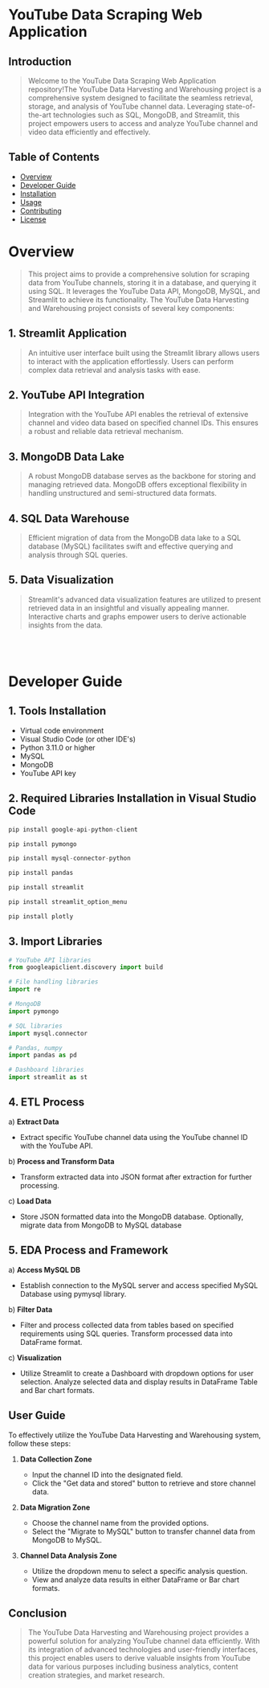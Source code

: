 # YouTube Data Scraping Web Application

## Introduction

>Welcome to the YouTube Data Scraping Web Application repository!The YouTube Data Harvesting and Warehousing project is a comprehensive system designed to facilitate the seamless retrieval, storage, and analysis of YouTube channel data. Leveraging state-of-the-art technologies such as SQL, MongoDB, and Streamlit, this project empowers users to access and analyze YouTube channel and video data efficiently and effectively.

## Table of Contents

- [Overview](#overview)
- [Developer Guide](#developer-guide)
- [Installation](#installation)
- [Usage](#usage)
- [Contributing](#contributing)
- [License](#license)

# Overview

>This project aims to provide a comprehensive solution for scraping data from YouTube channels, storing it in a database, and querying it using SQL. It leverages the YouTube Data API, MongoDB, MySQL, and Streamlit to achieve its functionality. The YouTube Data Harvesting and Warehousing project consists of several key components:

## 1. Streamlit Application

>An intuitive user interface built using the Streamlit library allows users to interact with the application effortlessly. Users can perform complex data retrieval and analysis tasks with ease.

## 2. YouTube API Integration

>Integration with the YouTube API enables the retrieval of extensive channel and video data based on specified channel IDs. This ensures a robust and reliable data retrieval mechanism.

## 3. MongoDB Data Lake

>A robust MongoDB database serves as the backbone for storing and managing retrieved data. MongoDB offers exceptional flexibility in handling unstructured and semi-structured data formats.

## 4. SQL Data Warehouse

>Efficient migration of data from the MongoDB data lake to a SQL database (MySQL) facilitates swift and effective querying and analysis through SQL queries.

## 5. Data Visualization

>Streamlit's advanced data visualization features are utilized to present retrieved data in an insightful and visually appealing manner. Interactive charts and graphs empower users to derive actionable insights from the data.
<br>
<br>

# Developer Guide  

## 1. Tools Installation
   * Virtual code environment
   * Visual Studio Code (or other IDE's)
   * Python 3.11.0 or higher
   * MySQL
   * MongoDB
   * YouTube API key

## 2. Required Libraries Installation in Visual Studio Code
```python
pip install google-api-python-client
```
```python
pip install pymongo
```
```python
pip install mysql-connector-python
```
```python
pip install pandas
```
```python
pip install streamlit
```
```python
pip install streamlit_option_menu
```
```python
pip install plotly
```

## 3. Import Libraries
```python
# YouTube API libraries
from googleapiclient.discovery import build

# File handling libraries
import re

# MongoDB
import pymongo

# SQL libraries
import mysql.connector

# Pandas, numpy
import pandas as pd

# Dashboard libraries
import streamlit as st
```

## 4. ETL Process

a) **Extract Data**
   - Extract specific YouTube channel data using the YouTube channel ID with the YouTube API.

b) **Process and Transform Data**
   - Transform extracted data into JSON format after extraction for further processing.

c) **Load Data**
   - Store JSON formatted data into the MongoDB database. Optionally, migrate data from MongoDB to MySQL database


## 5. EDA Process and Framework

a) **Access MySQL DB**
   - Establish connection to the MySQL server and access specified MySQL Database using pymysql library.

b) **Filter Data**
   - Filter and process collected data from tables based on specified requirements using SQL queries. Transform processed data into DataFrame format.

c) **Visualization**
   - Utilize Streamlit to create a Dashboard with dropdown options for user selection. Analyze selected data and display results in DataFrame Table and Bar chart formats.



## User Guide
<p>To effectively utilize the YouTube Data Harvesting and Warehousing system, follow these steps:

1. **Data Collection Zone**
   - Input the channel ID into the designated field.
   - Click the "Get data and stored" button to retrieve and store channel data.

2. **Data Migration Zone**
   - Choose the channel name from the provided options.
   - Select the "Migrate to MySQL" button to transfer channel data from MongoDB to MySQL.

3. **Channel Data Analysis Zone**
   - Utilize the dropdown menu to select a specific analysis question.
   - View and analyze data results in either DataFrame or Bar chart formats.


## Conclusion
>The YouTube Data Harvesting and Warehousing project provides a powerful solution for analyzing YouTube channel data efficiently. With its integration of advanced technologies and user-friendly interfaces, this project enables users to derive valuable insights from YouTube data for various purposes including business analytics, content creation strategies, and market research.
